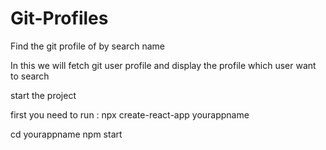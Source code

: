 # Git-Profiles
Find the git profile of by search name


In this we will fetch git user profile and display the profile which user want to search

start the project

first you need to run : npx create-react-app yourappname

cd yourappname
npm start

